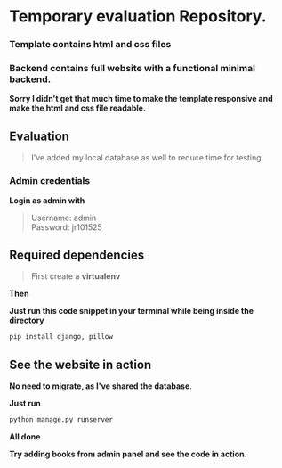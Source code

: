 # Temporary evaluation Repository.

### Template contains html and css files

###  Backend contains full website with a functional minimal backend.

**Sorry I didn't get that much time to make the template responsive and make the html and css file readable.** 


## Evaluation

> I've added my local database as well to reduce time for testing.

### Admin credentials

**Login as admin with**
>Username: admin <br>
>Password: jr101525

## Required dependencies

> First create a **virtualenv** 

**Then**

**Just run this code snippet in your terminal while being inside the directory**

```bash
pip install django, pillow
```



## See the website in action

**No need to migrate, as I've shared the database**.

**Just run**

```bash
python manage.py runserver
```

**All done**

**Try adding books from admin panel and see the code in action.**
